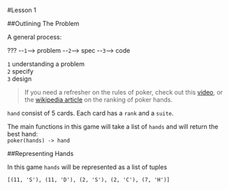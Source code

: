 #Lesson 1

##Outlining The Problem

A general process:

??? --`1`--> problem --`2`--> spec --`3`--> code
  
`1` understanding a problem  
`2` specify  
`3` design
 

>If you need a refresher on the rules of poker, check out this [video](http://www.udacity.com/view#Course/cs212/CourseRev/apr2012/Unit/71001/Nugget/56009), or the [wikipedia article](http://en.wikipedia.org/wiki/List_of_poker_hands) on the ranking of poker hands.


`hand` consist of 5 cards. Each card has a `rank` and a `suite`.  

The main functions in this game will take a list of `hands` and will return the best hand:  
`poker(hands) -> hand`


##Representing Hands

In this game `hands` will be represented as a list of tuples  
```
[(11, 'S'), (11, 'D'), (2, 'S'), (2, 'C'), (7, 'H')]
```

